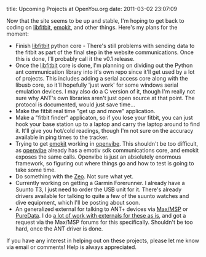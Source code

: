 title: Upcoming Projects at OpenYou.org
date: 2011-03-02 23:07:09 

Now that the site seems to be up and stable, I'm hoping to get back to
coding on [libfitbit][1], [emokit][2], and other things. Here's my
plans for the moment:

* Finish [libfitbit][1] python core - There's still problems with
  sending data to the fitbit as part of the final step in the website
  communications. Once this is done, I'll probably call it the v0.1
  release.
* Once the [libfitbit][1] core is done, I'm planning on dividing out
  the Python ant communication library into it's own repo since it'll
  get used by a lot of projects. This includes adding a serial access
  core along with the libusb core, so it'll hopefully 'just work' for
  some windows serial emulation devices. I may also do a C version of
  it, though I'm really not sure why ANT's own libraries aren't just
  open source at that point. The protocol is documented, would just
  save time...
* Make the fitbit real time "get up and move" application.
* Make a "fitbit finder" applicaton, so if you lose your fitbit, you
  can just hook your base station up to a laptop and carry the laptop
  around to find it. It'll give you hot/cold readings, though I'm not
  sure on the accuracy available in ping times to the tracker.
* Trying to get [emokit][2] working in [openvibe][3]. This shouldn't
  be too difficult, as [openvibe][3] already has a emotiv sdk
  communications core, and emokit exposes the same calls. Openvibe is
  just an absolutely enormous framework, so figuring out where things
  go and how to test is going to take some time.
* Do something with the [Zeo][4]. Not sure what yet.
* Currently working on getting a Garmin Forerunner. I already have a
  Suunto T3, I just need to order the USB unit for it. There's already
  drivers available for talking to quite a few of the suunto watches
  and dive equipment, which I'll be posting about soon.
* An generalized external for talking to ANT+ devices via [Max/MSP][5]
  or [PureData][6]. I do
  [a lot of work with externals for these as is][7], and got a request
  via the Max/MSP forums for this specifically. Shouldn't be too hard,
  once the ANT driver is done.

If you have any interest in helping out on these projects, please let
me know via email or comments! Help is always appreciated.

[1]: http://www.github.com/qdot/libfitbit
[2]: http://www.github.com/qdot/emokit
[3]: http://openvibe.inria.fr/
[4]: http://www.myzeo.com
[5]: http://www.cycling74.com
[6]: http://www.puredata.info
[7]: http://www.nonpolynomial.com/externals
